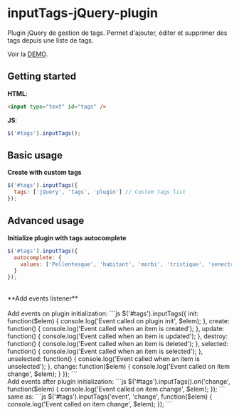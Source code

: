 # inputTags-jQuery-plugin

Plugin jQuery de gestion de tags.
Permet d'ajouter, éditer et supprimer des tags depuis une liste de tags.

Voir la [DEMO](http://codepen.io/betaweb/pen/PqdbMO/).

## Getting started

**HTML**:

```html
<input type="text" id="tags" />
```

**JS**:
```js
$('#tags').inputTags();
```


## Basic usage

**Create with custom tags**
```js
$('#tags').inputTags({
  tags: ['jQuery', 'tags', 'plugin'] // Custom tags list
});
```

## Advanced usage

**Initialize plugin with tags autocomplete**
```js
$('#tags').inputTags({
  autocomplete: {
    values: ['Pellentesque', 'habitant', 'morbi', 'tristique', 'senectus'] // autocomplete list
  }
});
```
<br/>
**Add events listener**
<br/><br/>
Add events on plugin initialization:
```js
$('#tags').inputTags({
    init: function($elem) {
      console.log('Event called on plugin init', $elem);
    },
    create: function() {
      console.log('Event called when an item is created');
    },
    update: function() {
      console.log('Event called when an item is updated');
    },
    destroy: function() {
      console.log('Event called when an item is deleted');
    },
    selected: function() {
      console.log('Event called when an item is selected');
    },
    unselected: function() {
      console.log('Event called when an item is unselected');
    },
    change: function($elem) {
      console.log('Event called on item change', $elem);
    }
});
```
<br/>
Add events after plugin initialization:
```js
$('#tags').inputTags().on('change', function($elem) {
  console.log('Event called on item change', $elem);
});
```
same as:
```js
$('#tags').inputTags('event', 'change', function($elem) {
  console.log('Event called on item change', $elem);
});
```
